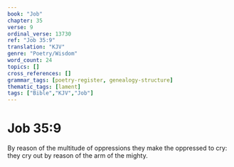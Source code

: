 ```yaml
---
book: "Job"
chapter: 35
verse: 9
ordinal_verse: 13730
ref: "Job 35:9"
translation: "KJV"
genre: "Poetry/Wisdom"
word_count: 24
topics: []
cross_references: []
grammar_tags: [poetry-register, genealogy-structure]
thematic_tags: [lament]
tags: ["Bible","KJV","Job"]
---
```


# Job 35:9

By reason of the multitude of oppressions they make the oppressed to cry: they cry out by reason of the arm of the mighty.
